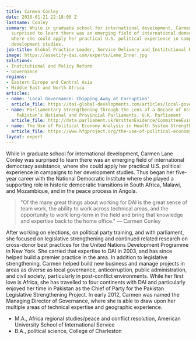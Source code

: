 ```yaml
---
title: Carmen Conley
date: 2016-01-21 22:18:00 Z
lastname: Conley
summary: While in graduate school for international development, Carmen Conley was
  surprised to learn there was an emerging field of international democracy assistance,
  where she could apply her practical U.S. political experience in campaigns to her
  development studies.
job-title: Global Practice Leader, Service Delivery and Institutional Reform
image: https://assetify-dai.com/experts/Lane_Inner.jpg
solutions:
- Institutional and Policy Reform
- Governance
regions:
- Eastern Europe and Central Asia
- Middle East and North Africa
articles:
- name: 'Local Governance: Chipping Away at Corruption'
  article_file: https://dai-global-developments.com/articles/local-governance-chipping-away-at-corruption
- name: Parliamentary Strengthening through the Lens of a Decade of Assistance to
    Pakistan’s National and Provincial Parliaments, U.K. Parliament
  article_file: http://data.parliament.uk/WrittenEvidence/CommitteeEvidence.svc/EvidenceDocument/International%20Development/Parliamentary%20Strengthening/written/13624.html
- name: The Use of Political Economy Analysis in Health System Strengthening
  article_file: https://www.hfgproject.org/the-use-of-political-economy-analysis-in-health-system-strengthening/
layout: expert
---
```


While in graduate school for international development, Carmen Lane Conley was surprised to learn there was an emerging field of international democracy assistance, where she could apply her practical U.S. political experience in campaigns to her development studies. Thus began her five-year career with the National Democratic Institute where she played a supporting role in historic democratic transitions in South Africa, Malawi, and Mozambique, and in the peace process in Angola.

> "Of the many great things about working for DAI is the great sense of team work, the ability to work across technical areas, and the opportunity to work long-term in the field and bring that knowledge and expertise back to the home office." — Carmen Conley

After working on elections, on political party training, and with parliament, she focused on legislative strengthening and continued related research on cross-donor best practices for the United Nations Development Programme in New York. She carried that expertise to DAI in 2003, and has since helped build a premier practice in the area. In addition to legislative strengthening, Carmen helped build new business and manage projects in areas as diverse as local governance, anticorruption, public administration, and civil society, particularly in post-conflict environments. While her first love is Africa, she has travelled to four continents with DAI and particularly enjoyed her time in Pakistan as the Chief of Party for the Pakistan Legislative Strengthening Project. In early 2012, Carmen was named the Managing Director of Governance, where she is able to draw upon her multiple areas of technical expertise and geographic experience.  

* M.A., Africa regional studies/peace and conflict resolution, American University School of International Service
* B.A., political science, College of Charleston